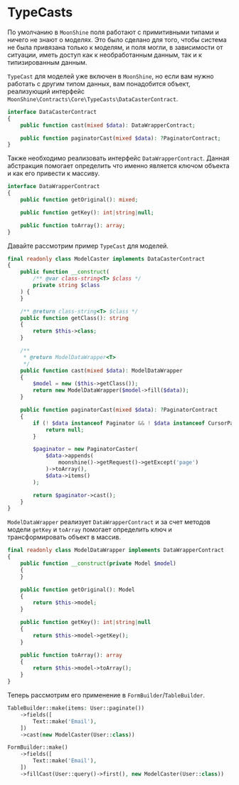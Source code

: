 # TypeCasts

По умолчанию в `MoonShine` поля работают с примитивными типами и ничего не знают о моделях. 
Это было сделано для того, чтобы система не была привязана только к моделям, и поля могли, в зависимости от ситуации, иметь доступ как к необработанным данным, так и к типизированным данным.

`TypeCast` для моделей уже включен в `MoonShine`, но если вам нужно работать с другим типом данных, вам понадобится объект, реализующий интерфейс `MoonShine\Contracts\Core\TypeCasts\DataCasterContract`.

```php
interface DataCasterContract
{
    public function cast(mixed $data): DataWrapperContract;

    public function paginatorCast(mixed $data): ?PaginatorContract;
}
```

Также необходимо реализовать интерфейс `DataWrapperContract`.
Данная абстракция помогает определить что именно является ключом объекта и как его привести к массиву.

```php
interface DataWrapperContract
{
    public function getOriginal(): mixed;

    public function getKey(): int|string|null;

    public function toArray(): array;
}
```

Давайте рассмотрим пример `TypeCast` для моделей.

```php
final readonly class ModelCaster implements DataCasterContract
{
    public function __construct(
        /** @var class-string<T> $class */
        private string $class
    ) {
    }

    /** @return class-string<T> $class */
    public function getClass(): string
    {
        return $this->class;
    }

    /**
     * @return ModelDataWrapper<T>
     */
    public function cast(mixed $data): ModelDataWrapper
    {
        $model = new ($this->getClass());
        return new ModelDataWrapper($model->fill($data));
    }

    public function paginatorCast(mixed $data): ?PaginatorContract
    {
        if (! $data instanceof Paginator && ! $data instanceof CursorPaginator) {
            return null;
        }

        $paginator = new PaginatorCaster(
            $data->appends(
                moonshine()->getRequest()->getExcept('page')
            )->toArray(),
            $data->items()
        );

        return $paginator->cast();
    }
}
```

`ModelDataWrapper` реализует `DataWrapperContract` и за счет методов модели `getKey` и `toArray` помогает определить ключ и трансформировать объект в массив.

```php
final readonly class ModelDataWrapper implements DataWrapperContract
{
    public function __construct(private Model $model)
    {
    }

    public function getOriginal(): Model
    {
        return $this->model;
    }

    public function getKey(): int|string|null
    {
        return $this->model->getKey();
    }

    public function toArray(): array
    {
        return $this->model->toArray();
    }
}
```

Теперь рассмотрим его применение в `FormBuilder`/`TableBuilder`.

```php
TableBuilder::make(items: User::paginate())
    ->fields([
        Text::make('Email'),
    ])
    ->cast(new ModelCaster(User::class))
```

```php
FormBuilder::make()
    ->fields([
        Text::make('Email'),
    ])
    ->fillCast(User::query()->first(), new ModelCaster(User::class))
```
